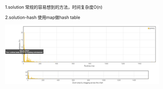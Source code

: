 1.solution 
常规的容易想到的方法，时间复杂度O(n)

2.solution-hash
使用map做hash table

![Image text](https://github.com/tukoyi/Leetcode/blob/master/IMG/1.%20Two%20Sum.png)
